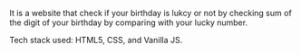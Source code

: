 It is a website that check if your birthday is lukcy or not by checking sum of the digit of your birthday by comparing with your lucky number.

Tech stack used: HTML5, CSS, and Vanilla JS.